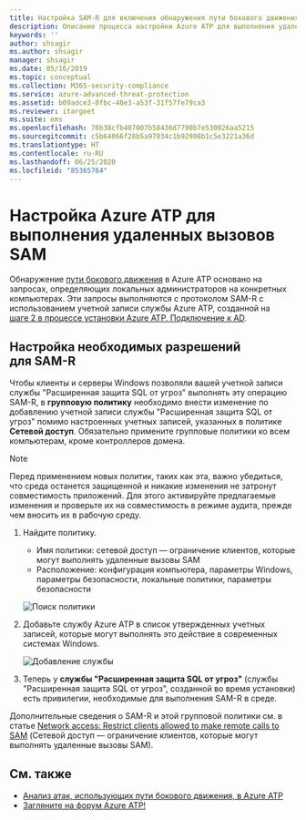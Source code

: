 ```yaml
---
title: Настройка SAM-R для включения обнаружения пути бокового движения в Azure ATP
description: Описание процесса настройки Azure ATP для выполнения удаленных вызовов SAM
keywords: ''
author: shsagir
ms.author: shsagir
manager: shsagir
ms.date: 05/16/2019
ms.topic: conceptual
ms.collection: M365-security-compliance
ms.service: azure-advanced-threat-protection
ms.assetid: b09adce3-0fbc-40e3-a53f-31f57fe79ca3
ms.reviewer: itargoet
ms.suite: ems
ms.openlocfilehash: 76b38cfb407007b58436d7790b7e530026aa5215
ms.sourcegitcommit: c5b64066f28b5a97034c1b92908b1c5e3221a36d
ms.translationtype: HT
ms.contentlocale: ru-RU
ms.lasthandoff: 06/25/2020
ms.locfileid: "85365764"
---
```

# <a name="configure-azure-atp-to-make-remote-calls-to-sam"></a>Настройка Azure ATP для выполнения удаленных вызовов SAM

Обнаружение [пути бокового движения](use-case-lateral-movement-path.md) в Azure ATP основано на запросах, определяющих локальных администраторов на конкретных компьютерах. Эти запросы выполняются с протоколом SAM-R с использованием учетной записи службы Azure ATP, созданной на [шаге 2 в процессе установки Azure ATP. Подключение к AD](install-atp-step2.md).

## <a name="configure-sam-r-required-permissions"></a>Настройка необходимых разрешений для SAM-R

Чтобы клиенты и серверы Windows позволяли вашей учетной записи службы "Расширенная защита SQL от угроз" выполнять эту операцию SAM-R, в **групповую политику** необходимо внести изменение по добавлению учетной записи службы "Расширенная защита SQL от угроз" помимо настроенных учетных записей, указанных в политике **Сетевой доступ**. Обязательно примените групповые политики ко всем компьютерам, кроме контроллеров домена.

> [!Note]
> Перед применением новых политик, таких как эта, важно убедиться, что среда останется защищенной и никакие изменения не затронут совместимость приложений. Для этого активируйте предлагаемые изменения и проверьте их на совместимость в режиме аудита, прежде чем вносить их в рабочую среду.

1. Найдите политику.

   - Имя политики: сетевой доступ — ограничение клиентов, которые могут выполнять удаленные вызовы SAM
   - Расположение: конфигурация компьютера, параметры Windows, параметры безопасности, локальные политики, параметры безопасности

   ![Поиск политики](./media/samr-policy-location.png)

2. Добавьте службу Azure ATP в список утвержденных учетных записей, которые могут выполнять это действие в современных системах Windows.

   ![Добавление службы](./media/samr-add-service.png)

3. Теперь у **службы "Расширенная защита SQL от угроз"** (службы "Расширенная защита SQL от угроз", созданной во время установки) есть привилегии, необходимые для выполнения SAM-R в среде.

Дополнительные сведения о SAM-R и этой групповой политики см. в статье [Network access: Restrict clients allowed to make remote calls to SAM](https://docs.microsoft.com/windows/security/threat-protection/security-policy-settings/network-access-restrict-clients-allowed-to-make-remote-sam-calls) (Сетевой доступ — ограничение клиентов, которые могут выполнять удаленные вызовы SAM).

## <a name="see-also"></a>См. также

- [Анализ атак, использующих пути бокового движения, в Azure ATP](use-case-lateral-movement-path.md)
- [Загляните на форум Azure ATP!](https://aka.ms/azureatpcommunity)
